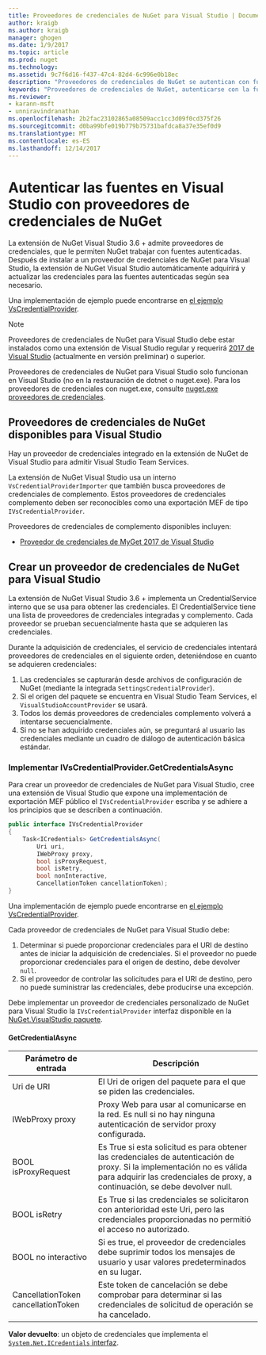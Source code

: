 ```yaml
---
title: Proveedores de credenciales de NuGet para Visual Studio | Documentos de Microsoft
author: kraigb
ms.author: kraigb
manager: ghogen
ms.date: 1/9/2017
ms.topic: article
ms.prod: nuget
ms.technology: 
ms.assetid: 9c7f6d16-f437-47c4-82d4-6c996e0b18ec
description: "Proveedores de credenciales de NuGet se autentican con fuentes de distribución al implementar la interfaz IVsCredentialProvider en una extensión de Visual Studio."
keywords: "Proveedores de credenciales de NuGet, autenticarse con la fuente, autenticar mediante la Galería de extensión de visual studio de NuGet"
ms.reviewer:
- karann-msft
- unniravindranathan
ms.openlocfilehash: 2b2fac23102865a08509acc1cc3d09f0cd375f26
ms.sourcegitcommit: d0ba99bfe019b779b75731bafdca8a37e35ef0d9
ms.translationtype: MT
ms.contentlocale: es-ES
ms.lasthandoff: 12/14/2017
---
```

# <a name="authenticating-feeds-in-visual-studio-with-nuget-credential-providers"></a>Autenticar las fuentes en Visual Studio con proveedores de credenciales de NuGet

La extensión de NuGet Visual Studio 3.6 + admite proveedores de credenciales, que le permiten NuGet trabajar con fuentes autenticadas.
Después de instalar a un proveedor de credenciales de NuGet para Visual Studio, la extensión de NuGet Visual Studio automáticamente adquirirá y actualizar las credenciales para las fuentes autenticadas según sea necesario.

Una implementación de ejemplo puede encontrarse en [el ejemplo VsCredentialProvider](https://github.com/NuGet/Samples/tree/master/VsCredentialProvider).

> [!Note]
> Proveedores de credenciales de NuGet para Visual Studio debe estar instalados como una extensión de Visual Studio regular y requerirá [2017 de Visual Studio](https://aka.ms/vs/15/preview/vs_enterprise) (actualmente en versión preliminar) o superior.
>
> Proveedores de credenciales de NuGet para Visual Studio solo funcionan en Visual Studio (no en la restauración de dotnet o nuget.exe). Para los proveedores de credenciales con nuget.exe, consulte [nuget.exe proveedores de credenciales](nuget-exe-Credential-providers.md).

## <a name="available-nuget-credential-providers-for-visual-studio"></a>Proveedores de credenciales de NuGet disponibles para Visual Studio

Hay un proveedor de credenciales integrado en la extensión de NuGet de Visual Studio para admitir Visual Studio Team Services.

La extensión de NuGet Visual Studio usa un interno `VsCredentialProviderImporter` que también busca proveedores de credenciales de complemento. Estos proveedores de credenciales complemento deben ser reconocibles como una exportación MEF de tipo `IVsCredentialProvider`.

Proveedores de credenciales de complemento disponibles incluyen:

- [Proveedor de credenciales de MyGet 2017 de Visual Studio](http://docs.myget.org/docs/reference/credential-provider-for-visual-studio)

## <a name="creating-a-nuget-credential-provider-for-visual-studio"></a>Crear un proveedor de credenciales de NuGet para Visual Studio

La extensión de NuGet Visual Studio 3.6 + implementa un CredentialService interno que se usa para obtener las credenciales. El CredentialService tiene una lista de proveedores de credenciales integradas y complemento. Cada proveedor se prueban secuencialmente hasta que se adquieren las credenciales.

Durante la adquisición de credenciales, el servicio de credenciales intentará proveedores de credenciales en el siguiente orden, deteniéndose en cuanto se adquieren credenciales:

1. Las credenciales se capturarán desde archivos de configuración de NuGet (mediante la integrada `SettingsCredentialProvider`).
1. Si el origen del paquete se encuentra en Visual Studio Team Services, el `VisualStudioAccountProvider` se usará.
1. Todos los demás proveedores de credenciales complemento volverá a intentarse secuencialmente.
1. Si no se han adquirido credenciales aún, se preguntará al usuario las credenciales mediante un cuadro de diálogo de autenticación básica estándar.

### <a name="implementing-ivscredentialprovidergetcredentialsasync"></a>Implementar IVsCredentialProvider.GetCredentialsAsync

Para crear un proveedor de credenciales de NuGet para Visual Studio, cree una extensión de Visual Studio que expone una implementación de exportación MEF público el `IVsCredentialProvider` escriba y se adhiere a los principios que se describen a continuación.

```cs
public interface IVsCredentialProvider
{
    Task<ICredentials> GetCredentialsAsync(
        Uri uri,
        IWebProxy proxy,
        bool isProxyRequest,
        bool isRetry,
        bool nonInteractive,
        CancellationToken cancellationToken);
}
```

Una implementación de ejemplo puede encontrarse en [el ejemplo VsCredentialProvider](https://github.com/NuGet/Samples/tree/master/VsCredentialProvider).

Cada proveedor de credenciales de NuGet para Visual Studio debe:

1. Determinar si puede proporcionar credenciales para el URI de destino antes de iniciar la adquisición de credenciales. Si el proveedor no puede proporcionar credenciales para el origen de destino, debe devolver `null`.
1. Si el proveedor de controlar las solicitudes para el URI de destino, pero no puede suministrar las credenciales, debe producirse una excepción.

Debe implementar un proveedor de credenciales personalizado de NuGet para Visual Studio la `IVsCredentialProvider` interfaz disponible en la [NuGet.VisualStudio paquete](https://www.nuget.org/packages/NuGet.VisualStudio/).

#### <a name="getcredentialasync"></a>GetCredentialAsync

| Parámetro de entrada |Descripción|
| ----------------|-----------|
| Uri de URI | El Uri de origen del paquete para el que se piden las credenciales.|
| IWebProxy proxy | Proxy Web para usar al comunicarse en la red. Es null si no hay ninguna autenticación de servidor proxy configurada. |
| BOOL isProxyRequest | Es True si esta solicitud es para obtener las credenciales de autenticación de proxy. Si la implementación no es válida para adquirir las credenciales de proxy, a continuación, se debe devolver null. |
| BOOL isRetry | Es True si las credenciales se solicitaron con anterioridad este Uri, pero las credenciales proporcionadas no permitió el acceso no autorizado. |
| BOOL no interactivo | Si es true, el proveedor de credenciales debe suprimir todos los mensajes de usuario y usar valores predeterminados en su lugar. |
| CancellationToken cancellationToken | Este token de cancelación se debe comprobar para determinar si las credenciales de solicitud de operación se ha cancelado. |
  
**Valor devuelto**: un objeto de credenciales que implementa el [ `System.Net.ICredentials` interfaz](https://msdn.microsoft.com/library/system.net.icredentials.aspx).
